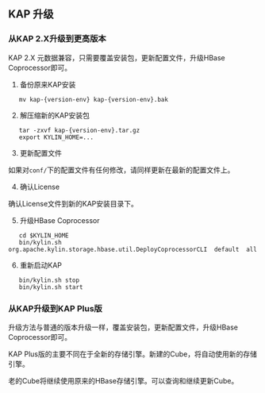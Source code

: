 ## KAP 升级

### 从KAP 2.X升级到更高版本

KAP 2.X 元数据兼容，只需要覆盖安装包，更新配置文件，升级HBase Coprocessor即可。

1)	备份原来KAP安装

```shell
   mv kap-{version-env} kap-{version-env}.bak
```

2)	解压缩新的KAP安装包

````shell
   tar -zxvf kap-{version-env}.tar.gz
   export KYLIN_HOME=...
````

3)	更新配置文件

   如果对`conf/`下的配置文件有任何修改，请同样更新在最新的配置文件上。

4)	确认License

   确认License文件到新的KAP安装目录下。

5)	升级HBase Coprocessor

```shell
   cd $KYLIN_HOME
   bin/kylin.sh  org.apache.kylin.storage.hbase.util.DeployCoprocessorCLI  default  all
```

6)	重新启动KAP

```shell
   bin/kylin.sh stop
   bin/kylin.sh start
```



### 从KAP升级到KAP Plus版

升级方法与普通的版本升级一样，覆盖安装包，更新配置文件，升级HBase Coprocessor即可。

KAP Plus版的主要不同在于全新的存储引擎。新建的Cube，将自动使用新的存储引擎。

老的Cube将继续使用原来的HBase存储引擎。可以查询和继续更新Cube。